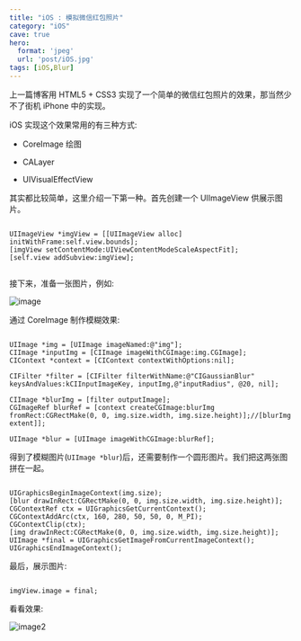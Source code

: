 ```yaml
---
title: "iOS : 模拟微信红包照片"
category: "iOS"
cave: true
hero:
  format: 'jpeg'
  url: 'post/iOS.jpg'
tags: [iOS,Blur]
---
```

上一篇博客用 HTML5 + CSS3 实现了一个简单的微信红包照片的效果，那当然少不了街机 iPhone 中的实现。

iOS 实现这个效果常用的有三种方式:

* CoreImage 绘图

* CALayer

* UIVisualEffectView

其实都比较简单，这里介绍一下第一种。首先创建一个 UIImageView 供展示图片。

```objc

UIImageView *imgView = [[UIImageView alloc] initWithFrame:self.view.bounds];
[imgView setContentMode:UIViewContentModeScaleAspectFit];
[self.view addSubview:imgView];
    
```


接下来，准备一张图片，例如:

![image](/assets/images/posts/content/2016-01-28-17-00-00-HTML5_Canvas_Blur.jpg)

通过 CoreImage 制作模糊效果:

```objc

UIImage *img = [UIImage imageNamed:@"img"];
CIImage *inputImg = [CIImage imageWithCGImage:img.CGImage];
CIContext *context = [CIContext contextWithOptions:nil];

CIFilter *filter = [CIFilter filterWithName:@"CIGaussianBlur" keysAndValues:kCIInputImageKey, inputImg,@"inputRadius", @20, nil];
    
CIImage *blurImg = [filter outputImage];
CGImageRef blurRef = [context createCGImage:blurImg fromRect:CGRectMake(0, 0, img.size.width, img.size.height)];//[blurImg extent]];
    
UIImage *blur = [UIImage imageWithCGImage:blurRef];

```

得到了模糊图片(`UIImage *blur`)后，还需要制作一个圆形图片。我们把这两张图拼在一起。

```objc

UIGraphicsBeginImageContext(img.size);
[blur drawInRect:CGRectMake(0, 0, img.size.width, img.size.height)];
CGContextRef ctx = UIGraphicsGetCurrentContext();
CGContextAddArc(ctx, 160, 280, 50, 50, 0, M_PI);
CGContextClip(ctx);
[img drawInRect:CGRectMake(0, 0, img.size.width, img.size.height)];
UIImage *final = UIGraphicsGetImageFromCurrentImageContext();
UIGraphicsEndImageContext();

```

最后，展示图片:

```objc

imgView.image = final;

```

看看效果:

![image2](/assets/images/posts/content/2016-01-28-17-00-00-HTML5_Canvas_Blur_ios.jpg)







